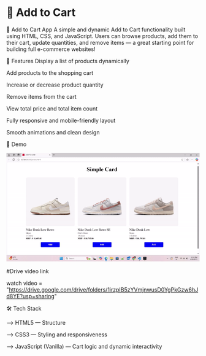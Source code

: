 <h1>🛒 Add to Cart</h1>

🛒 Add to Cart App A simple and dynamic Add to Cart functionality built using HTML, CSS, and JavaScript. Users can browse products, add them to their cart, update quantities, and remove items — a great starting point for building full e-commerce websites!

🚀 Features Display a list of products dynamically

Add products to the shopping cart

Increase or decrease product quantity

Remove items from the cart

View total price and total item count

Fully responsive and mobile-friendly layout

Smooth animations and clean design

🎥 Demo

<img src="output1.gif">

#Drive video link

watch video = "https://drive.google.com/drive/folders/1irzpIB5zYVmjnwusD0YgPkGzw6hJd8YE?usp=sharing"

🛠️ Tech Stack

--> HTML5 — Structure

--> CSS3 — Styling and responsiveness

--> JavaScript (Vanilla) — Cart logic and dynamic interactivity
